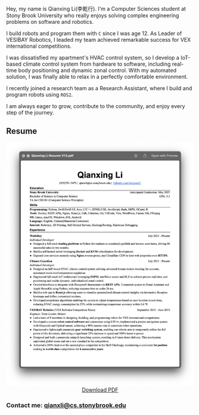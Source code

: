 Hey, my name is Qianxing Li(李乾行). I'm a Computer Sciences student at Stony Brook University who really enjoys solving complex engineering problems on software and robotics.

I build robots and program them with `C` since I was age 12. As Leader of VESIBAY Robotics, I leaded my team achieved remarkable success for VEX international competitions.

I was dissatisfied my apartment's HVAC control system, so I develop a IoT-based climate control system from hardware to software, including real-time body positioning and dynamic zonal control. With my automated solution, I was finally able to relax in a perfectly comfortable environment.

I recently joined a research team as a Research Assistant, where I build and program robots using `ROS2`.

I am always eager to grow, contribute to the community, and enjoy every step of the journey.

## Resume

<a href="{{ site.url }}{{ site.baseurl }}/media/Qianxing Li Resume.pdf.pdf" download>
    <object data="{{ site.url }}{{ site.baseurl }}/media/Qianxing Li Resume.pdf" width="100%" style="height:80vh; max-height:800px;" type="application/pdf">
        <!-- alternatives picture -->
        <img src="/media/Qianxing Li Resume.png" alt="Alternative text for image" title="Press Release">
        <center>Download PDF</center>
    </object>
</a>
    
### Contact me: [qianxli@cs.stonybrook.edu <i class="fa fa-envelope"></i>](mailto:qianxli@cs.stonybrook.edu?subject=Hello%20Qianxing%20Li&body=Hi%20Qianxing%2C%0A%0A%0A)
